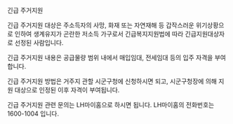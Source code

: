 긴급 주거지원


긴급 주거지원 대상은 주소득자의 사망, 화재 또는 자연재해 등 갑작스러운 위기상황으로 인하여 생계유지가 곤란한 저소득 가구로서 긴급복지지원법에 따라 긴급지원대상자로 선정된 사람입니다.


긴급 주거지원 내용은 공급물량 범위 내에서 매입임대, 전세임대 등의 입주 자격을 부여합니다.


긴급 주거지원 방법은 거주지 관할 시군구청에 신청하시면 되고, 시군구청장에 의해 지원 대상으로 인정된 이후 자격이 부여됩니다.


긴급 주거지원 관련 문의는 LH마이홈으로 하시면 됩니다. LH마이홈의 전화번호는 1600-1004 입니다.